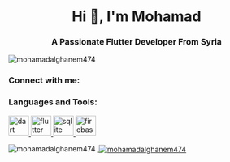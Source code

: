 <h1 align="center">Hi 👋, I'm Mohamad</h1>
<h3 align="center">A Passionate Flutter Developer From Syria</h3>

<p align="left"> <img src="https://komarev.com/ghpvc/?username=mohamadalghanem474&label=Profile%20views&color=0e75b6&style=flat" alt="mohamadalghanem474" /> </p>

<h3 align="left">Connect with me:</h3>
<p align="left">
</p>

<h3 align="left">Languages and Tools:</h3>
<p align="left"> <a href="https://dart.dev" target="_blank" rel="noreferrer"> <img src="https://www.vectorlogo.zone/logos/dartlang/dartlang-icon.svg" alt="dart" width="40" height="40"/> </a> <a href="https://flutter.dev" target="_blank" rel="noreferrer"> <img src="https://www.vectorlogo.zone/logos/flutterio/flutterio-icon.svg" alt="flutter" width="40" height="40"/> </a> <a href="https://www.sqlite.org/" target="_blank" rel="noreferrer"> <img src="https://www.vectorlogo.zone/logos/sqlite/sqlite-icon.svg" alt="sqlite" width="40" height="40"/> </a></a> <a href="https://firebase.google.com/" target="_blank" rel="noreferrer"> <img src="https://www.vectorlogo.zone/logos/firebase/firebase-icon.svg" alt="firebase" width="40" height="40"/> </p>

<p><img align="left" src="https://github-readme-stats.vercel.app/api/top-langs?username=mohamadalghanem474&show_icons=true&locale=en&layout=compact" alt="mohamadalghanem474" /></p>

<p>&nbsp;<img align="center" src="https://github-readme-stats.vercel.app/api?username=mohamadalghanem474&show_icons=true&locale=en" alt="mohamadalghanem474" /></p>

